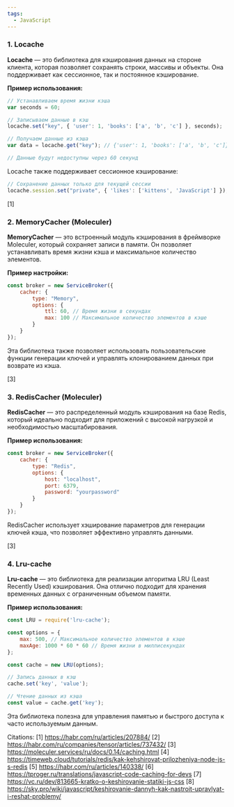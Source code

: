 ```yaml
---
tags:
  - JavaScript
---
```

### 1. **Locache**

**Locache** — это библиотека для кэширования данных на стороне клиента, которая позволяет сохранять строки, массивы и объекты. Она поддерживает как сессионное, так и постоянное кэширование.

**Пример использования:**

```javascript
// Устанавливаем время жизни кэша
var seconds = 60;

// Записываем данные в кэш
locache.set("key", { 'user': 1, 'books': ['a', 'b', 'c'] }, seconds);

// Получаем данные из кэша
var data = locache.get("key"); // {'user': 1, 'books': ['a', 'b', 'c']}

// Данные будут недоступны через 60 секунд
```

Locache также поддерживает сессионное кэширование:

```javascript
// Сохранение данных только для текущей сессии
locache.session.set("private", { 'likes': ['kittens', 'JavaScript'] });
```

[1]

### 2. **MemoryCacher (Moleculer)**

**MemoryCacher** — это встроенный модуль кэширования в фреймворке Moleculer, который сохраняет записи в памяти. Он позволяет устанавливать время жизни кэша и максимальное количество элементов.

**Пример настройки:**

```javascript
const broker = new ServiceBroker({
    cacher: {
        type: "Memory",
        options: {
            ttl: 60, // Время жизни в секундах
            max: 100 // Максимальное количество элементов в кэше
        }
    }
});
```

Эта библиотека также позволяет использовать пользовательские функции генерации ключей и управлять клонированием данных при возврате из кэша.

[3]

### 3. **RedisCacher (Moleculer)**

**RedisCacher** — это распределенный модуль кэширования на базе Redis, который идеально подходит для приложений с высокой нагрузкой и необходимостью масштабирования.

**Пример использования:**

```javascript
const broker = new ServiceBroker({
    cacher: {
        type: "Redis",
        options: {
            host: "localhost",
            port: 6379,
            password: "yourpassword"
        }
    }
});
```

RedisCacher использует хэширование параметров для генерации ключей кэша, что позволяет эффективно управлять данными.

[3]

### 4. **Lru-cache**

**Lru-cache** — это библиотека для реализации алгоритма LRU (Least Recently Used) кэширования. Она отлично подходит для хранения временных данных с ограниченным объемом памяти.

**Пример использования:**

```javascript
const LRU = require('lru-cache');

const options = {
    max: 500, // Максимальное количество элементов в кэше
    maxAge: 1000 * 60 * 60 // Время жизни в миллисекундах
};

const cache = new LRU(options);

// Запись данных в кэш
cache.set('key', 'value');

// Чтение данных из кэша
const value = cache.get('key');
```

Эта библиотека полезна для управления памятью и быстрого доступа к часто используемым данным.

Citations:
[1] https://habr.com/ru/articles/207884/
[2] https://habr.com/ru/companies/tensor/articles/737432/
[3] https://moleculer.services/ru/docs/0.14/caching.html
[4] https://timeweb.cloud/tutorials/redis/kak-kehshirovat-prilozheniya-node-js-s-redis
[5] https://habr.com/ru/articles/140338/
[6] https://tproger.ru/translations/javascript-code-caching-for-devs
[7] https://vc.ru/dev/813665-kratko-o-keshirovanie-statiki-js-css
[8] https://sky.pro/wiki/javascript/keshirovanie-dannyh-kak-nastroit-upravlyat-i-reshat-problemy/